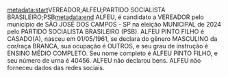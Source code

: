 <metadata:start>VEREADOR;ALFEU;PARTIDO SOCIALISTA BRASILEIRO;PSB<metadata:end>
ALFEU, é candidato a VEREADOR pelo município de SÃO JOSÉ DOS CAMPOS - SP na eleição MUNICIPAL de 2024 pelo PARTIDO SOCIALISTA BRASILEIRO (PSB). ALFEU PINTO FILHO é CASADO(A), nasceu em 01/05/1961, se declara do gênero MASCULINO da cor/raça BRANCA, sua ocupação é OUTROS, e seu grau de instrução é ENSINO MÉDIO COMPLETO. Seu nome completo é ALFEU PINTO FILHO, e seu número de urna é 40456.
ALFEU não declarou bens.
ALFEU não forneceu dados das redes sociais.
